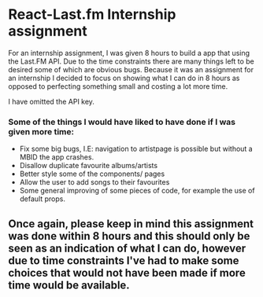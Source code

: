 # React-Last.fm Internship assignment

For an internship assignment, I was given 8 hours to build a app that using the Last.FM API. Due to the time constraints there are many things left to be desired some of which are obvious bugs. Because it was an assignment for an internship I decided to focus on showing what I can do in 8 hours as opposed to perfecting something small and costing a lot more time.

I have omitted the API key.

### Some of the things I would have liked to have done if I was given more time:
* Fix some big bugs, I.E: navigation to artistpage is possible but without a MBID the app crashes.
* Disallow duplicate favourite albums/artists
* Better style some of the components/ pages
* Allow the user to add songs to their favourites
* Some general improving of some pieces of code, for example the use of default props.

## Once again, please keep in mind this assignment was done within 8 hours and this should only be seen as an indication of what I can do, however due to time constraints I've had to make some choices that would not have been made if more time would be available.
